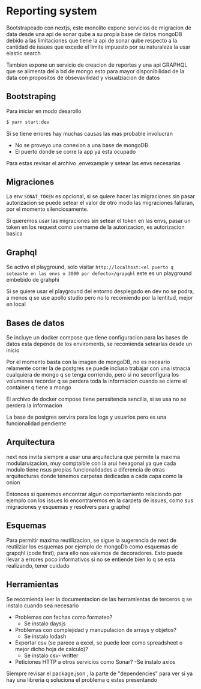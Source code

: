 # Reporting system

Bootstrapeado con nextjs, este monolito expone servicios de migracion de data desde una api de sonar qube a su propia base
de datos mongoDB debido a las limitaciones que tiene la api de sonar qube respecto a la cantidad de issues que excede
el limite impuesto por su naturaleza la usar elastic search

Tambien expone un servicio de creacion de reportes y una api GRAPHQL que se alimenta del a bd de mongo
esto para mayor disponibilidad de la data con propositos de obsevavilidad y visualziacion de datos

## Bootstraping
Para iniciar en modo desarollo
```bash
$ yarn start:dev
```

Si se tiene errores hay muchas causas las mas probable involucran
- No se proveyo una conexion a una base de mongoDB
- El puerto donde se corre la app ya esta ocupado

Para estas revisar el archivo .envexample y setear las envs necesarias

## Migraciones
La env `SONAT_TOKEN` es opcional, si se quiere hacer las migraciones sin pasar autorizacion se puede setear el valor
de otro modo las migraciones fallaran, por el momento silenciosamente.

Si queremos usar las migraciones sin setear el token en las envs, pasar un token en los request 
como username de la autorizacion, es autorizacion basica

## Graphql
Se activo el playground, solo visitar `http://localhost:<el puerto q seteaste en las envs o 3000 por defecto>/grapqhl`
este es un playground embebido de grahphi

Si se quiere usar el playground del entorno desplegado en dev no se podra, a menos q se use apollo studio pero
no lo recomiendo por la lentitud, mejor en local

## Bases de datos
Se incluye un docker compose que tiene configuracion para las bases de datos
esta depende de los enviroments, se recomienda setearlas desde un inicio

Por el momento basta con la imagen de mongoDB, no es neceario relamente correr la de postgres
se puede incluso trabajar con una istnacia cualquiera de mongo q se tenga corriendo, pero
si no seconfigura los volumenes recordar q se perdera toda la informacion cuando se cierre 
el container q tiene a mongo

El archivo de docker compose tiene perssitencia sencilla, si se usa no se perdera la informacion

La base de postgres servira para los logs y usuarios pero es una funcionalidad pendiente

## Arquitectura
next nos invita siempre a usar una arquitectura que permite la maxima modularuizacion, muy comptaible con la arui hexagonal ya que cada modulo tiene nsus propias funcionalidades a diferencia de otras arquitecturas donde tenemos carpetas dedicadas a cada capa como la onion

Entonces si queremos encontrar algun comportamiento relaciondo por ejemplo con los issues lo encontraremos en la carpeta de issues, como sus migraciones y esquemas
y resolvers para graphql

## Esquemas
Para permitir maxima reutilizacion, se sigue la sugerencia de next de reutilziar los esquemas por ejemplo de mongoDb como esquemas
de grapqhl (code first), para ello nos valemos de decoradores. Esto puede llevar a errores poco informativos si
no se entiende bien lo q se esta realizando, tener cuidado

## Herramientas
Se recomienda leer la documentacion de las herramientas de terceros q se instalo cuando sea necesario
 - Problemas con fechas como formateo?
    - Se instalo daysjs
 - Problemas con complejidad y manupulacion de arrays y objetos?
    - Se instalo lodash
 - Exportar csv (se parece a excel, se puede leer como spreadsheet o mejor dicho hoja de calculo)?
    - Se instalo csv- writter
 - Peticiones HTTP a otros servicios como Sonar?
    -Se instalo axios 

Siempre revisar el package.json , la parte de "dependencies" para ver 
si ya hay una libreria q soluciona el problema q estes presentando
